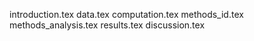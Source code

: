 introduction.tex
data.tex
computation.tex
methods_id.tex
methods_analysis.tex
results.tex
discussion.tex
